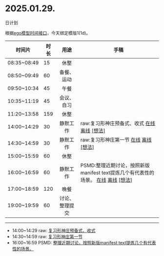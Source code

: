 # 2025.01.29.
日计划

根据[ego模型时间接口](https://gitee.com/hyg/blog/blob/master/timeflow.md)，今天绑定模版1(1d)。

| 时间片 | 时长 | 用途 | 手稿 |
| --- | --- | :---: | --- |
| 08:35~08:49 | 15 | 休整 |  |
| 08:50~09:49 | 60 | 备餐、运动 |  |
| 09:50~10:34 | 45 | 午餐 |  |
| 10:35~11:19 | 45 | 会议、自习 |  |
| 11:20~13:58 | 159 | 休整 |  |
| 14:00~14:29 | 30 | 静默工作 | raw:复习形神庄预备式、收式 [在线](http://simp.ly/p/8t3vlk) [离线](../../draft/2025/20250129140000.md) <a href="mailto:huangyg@mars22.com?subject=关于2025.01.29.[raw:复习形神庄预备式、收式]任务&body=日期: 20250129%0D%0A序号: 5%0D%0A手稿:../../draft/2025/20250129140000.md%0D%0A---请勿修改邮件主题及以上内容 从下一行开始写您的想法---%0D%0A">[想法]</a> |
| 14:30~14:59 | 30 | 静默工作 | raw:复习形神庄第一节 [在线](http://simp.ly/p/5k9gJy) [离线](../../draft/2025/20250129143000.md) <a href="mailto:huangyg@mars22.com?subject=关于2025.01.29.[raw:复习形神庄第一节]任务&body=日期: 20250129%0D%0A序号: 6%0D%0A手稿:../../draft/2025/20250129143000.md%0D%0A---请勿修改邮件主题及以上内容 从下一行开始写您的想法---%0D%0A">[想法]</a> |
| 15:00~15:59 | 60 | 休整 |  |
| 16:00~16:59 | 60 | 静默工作 | PSMD:整理近期讨论，按照新版manifest text提炼几个有代表性的场景。 [在线](http://simp.ly/p/4QDThK) [离线](../../draft/2025/20250129160000.md) <a href="mailto:huangyg@mars22.com?subject=关于2025.01.29.[PSMD:整理近期讨论，按照新版manifest text提炼几个有代表性的场景。]任务&body=日期: 20250129%0D%0A序号: 8%0D%0A手稿:../../draft/2025/20250129160000.md%0D%0A---请勿修改邮件主题及以上内容 从下一行开始写您的想法---%0D%0A">[想法]</a> |
| 17:00~18:59 | 120 | 晚餐 |  |
| 19:00~19:59 | 60 | 讨论、整理提交 |  |

---

- 14:00~14:29	raw: [复习形神庄预备式、收式](../../draft/2025/20250129.01.md)
- 14:30~14:59	raw: [复习形神庄第一节](../../draft/2025/20250129.02.md)
- 16:00~16:59	PSMD: [整理近期讨论，按照新版manifest text提炼几个有代表性的场景。](../../draft/2025/20250129.03.md)
